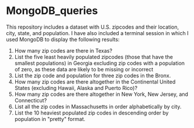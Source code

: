 # MongoDB_queries

This repository includes a dataset with U.S. zipcodes and their location, city, state, and population. I have also included a terminal session in which I used MongoDB to display the following results:

  1. How many zip codes are there in Texas?
  2. List the five least heavily populated zipcodes (those that have the smallest populations) in Georgia excluding zip codes with a      population of zero, as these data are likely to be missing or incorrect
  3. List the zip code and population for three zip codes in the Bronx.
  4. How many zip codes are there altogether in the Continental United States (excluding Hawaii, Alaska and Puerto Rico)?
  5. How many zip codes are there altogether in New York, New Jersey, and Connecticut?
  6. List all the zip codes in Massachusetts in order alphabetically by city.
  7. List the 10 heaviest populated zip codes in descending order by population in "pretty" format.
